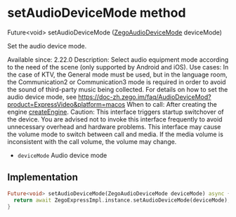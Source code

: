 


# setAudioDeviceMode method








Future&lt;void> setAudioDeviceMode
([ZegoAudioDeviceMode](../../zego_uikit_prebuilt_live_audio_room/ZegoAudioDeviceMode.md) deviceMode)





<p>Set the audio device mode.</p>
<p>Available since: 2.22.0
Description: Select audio equipment mode according to the need of the scene (only supported by Android and iOS).
Use cases: In the case of KTV, the General mode must be used, but in the language room, the Communication2 or Communication3 mode is required in order to avoid the sound of third-party music being collected. For details on how to set the audio device mode, see <a href="https://doc-zh.zego.im/faq/AudioDeviceMod?product=ExpressVideo&amp;platform=macos">https://doc-zh.zego.im/faq/AudioDeviceMod?product=ExpressVideo&amp;platform=macos</a>
When to call: After creating the engine <a class="deprecated" href="../../zego_uikit_prebuilt_live_audio_room/ZegoExpressEngine/createEngine.md">createEngine</a>.
Caution: This interface triggers startup switchover of the device. You are advised not to invoke this interface frequently to avoid unnecessary overhead and hardware problems. This interface may cause the volume mode to switch between call and media. If the media volume is inconsistent with the call volume, the volume may change.</p>
<ul>
<li><code>deviceMode</code> Audio device mode</li>
</ul>



## Implementation

```dart
Future<void> setAudioDeviceMode(ZegoAudioDeviceMode deviceMode) async {
  return await ZegoExpressImpl.instance.setAudioDeviceMode(deviceMode);
}
```







